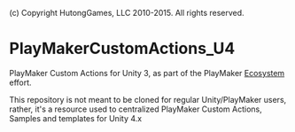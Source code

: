 (c) Copyright HutongGames, LLC 2010-2015. All rights reserved.

# PlayMakerCustomActions_U4
PlayMaker Custom Actions for Unity 3, as part of the PlayMaker [Ecosystem](https://hutonggames.fogbugz.com/default.asp?W1181) effort.

This repository is not meant to be cloned for regular Unity/PlayMaker users, rather, it's a resource used to centralized PlayMaker Custom Actions, Samples and templates for Unity 4.x
